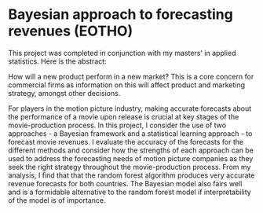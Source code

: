 # Bayesian approach to forecasting revenues (EOTHO)
This project was completed in conjunction with my masters' in applied statistics. Here is the abstract:

How will a new product perform in a new market? This is a core concern for commercial firms as information on this will affect product and marketing strategy, amongst other decisions. 

For players in the motion picture industry, making accurate forecasts about the performance of a movie upon release is crucial at key stages of the movie-production process. In this project, I consider the use of two approaches - a Bayesian framework and a statistical learning approach - to forecast movie revenues. I evaluate the accuracy of the forecasts for the different methods and consider how the strengths of each approach can be used to address the forecasting needs of motion picture companies as they seek the right strategy throughout the movie-production process. From my analysis, I find that that the random forest algorithm produces very accurate revenue forecasts for both countries. The Bayesian model also fairs well and is a formidable alternative to the random forest model if interpretability of the model is of importance.